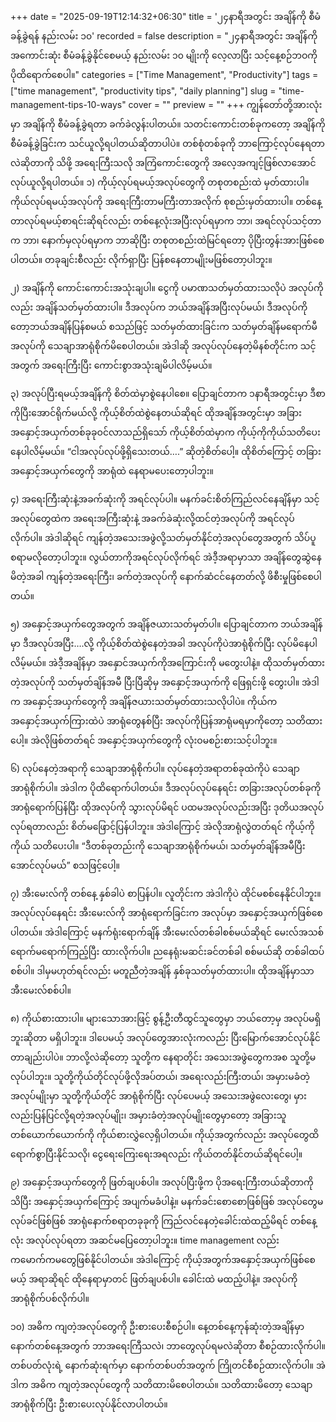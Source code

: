 +++
date = "2025-09-19T12:14:32+06:30"
title = '၂၄နာရီအတွင်း အချိန်ကို စီမံခန့်ခွဲရန် နည်းလမ်း ၁၀'
recorded = false
description = "၂၄နာရီအတွင်း အချိန်ကို အကောင်းဆုံး စီမံခန့်ခွဲနိုင်စေမယ့် နည်းလမ်း ၁၀ မျိုးကို လေ့လာပြီး သင့်နေ့စဉ်ဘဝကို ပိုထိရောက်စေပါ။"
categories = ["Time Management", "Productivity"]
tags = ["time management", "productivity tips", "daily planning"]
slug = "time-management-tips-10-ways"
cover = ""
preview = ""
+++
ကျွန်တော်တို့အားလုံးမှာ အချိန်ကို စီမံခန့်ခွဲရတာ ခက်ခဲလွန်းပါတယ်။ သတင်းကောင်းတစ်ခုကတော့ အချိန်ကို စီမံခန့်ခွဲခြင်းက သင်ယူလို့ရပါတယ်ဆိုတာပါပဲ။ တစ်စုံတစ်ခုကို ဘာကြောင့်လုပ်နေရတာလဲဆိုတာကို သိဖို့ အရေးကြီးသလို အကြံကောင်းတွေကို အလေ့အကျင့်ဖြစ်လာအောင် လုပ်ယူလို့ရပါတယ်။
၁) ကိုယ့်လုပ်ရမယ့်အလုပ်တွေကို တစုတစည်းထဲ မှတ်ထားပါ။
ကိုယ်လုပ်ရမယ့်အလုပ်ကို အရေးကြီးတာမကြီးတာအလိုက် စုစည်းမှတ်ထားပါ။ တစ်နေ့တာလုပ်ရမယ့်စာရင်းဆိုရင်လည်း တစ်နေ့လုံးအပြီးလုပ်ရမှာက ဘာ၊ အရင်လုပ်သင့်တာက ဘာ၊ နောက်မှလုပ်ရမှာက ဘာဆိုပြီး တစုတစည်းထဲမြင်ရတော့ ပိုပြီးတွန်းအားဖြစ်စေပါတယ်။ တခုချင်းစီလည်း လိုက်ရှာပြီး ပြန်စနေတာမျိုးမဖြစ်တော့ပါဘူး။

၂) အချိန်ကို ကောင်းကောင်းအသုံးချပါ။
ငွေကို ပမာဏသတ်မှတ်ထားသလိုပဲ အလုပ်ကိုလည်း အချိန်သတ်မှတ်ထားပါ။ ဒီအလုပ်က ဘယ်အချိန်အပြီးလုပ်မယ်၊ ဒီအလုပ်ကိုတော့ဘယ်အချိန်ပြန်စမယ် စသည်ဖြင့် သတ်မှတ်ထားခြင်းက သတ်မှတ်ချိန်မရောက်မီ အလုပ်ကို သေချာအာရုံစိုက်မိစေပါတယ်။ အဲဒါဆို အလုပ်လုပ်နေတဲ့မိနစ်တိုင်းက သင့်အတွက် အရေးကြီးပြီး ကောင်းစွာအသုံးချမိပါလိမ့်မယ်။

၃) အလုပ်ပြီးရမယ့်အချိန်ကို စိတ်ထဲမှာစွဲနေပါစေ။
ပြောချင်တာက ၁နာရီအတွင်းမှာ ဒီစာကိုပြီးအောင်ရိုက်မယ်လို့ ကိုယ့်စိတ်ထဲစွဲနေတယ်ဆိုရင် ထိုအချိန်အတွင်းမှာ အခြားအနှောင့်အယှက်တစ်ခုခုဝင်လာသည်ရှိသော် ကိုယ့်စိတ်ထဲမှာက ကိုယ့်ကိုကိုယ်သတိပေးနေပါလိမ့်မယ်။ “ငါအလုပ်လုပ်ဖို့ရှိသေးတယ်….” ဆိုတဲ့စိတ်ပေါ့။ ထိုစိတ်ကြောင့် တခြားအနှောင့်အယှက်တွေကို အာရုံထဲ နေရာမပေးတော့ပါဘူး။

၄) အရေးကြီးဆုံးနဲ့အခက်ဆုံးကို အရင်လုပ်ပါ။
မနက်ခင်းစိတ်ကြည်လင်နေချိန်မှာ သင့်အလုပ်တွေထဲက အရေးအကြီးဆုံးနဲ့ အခက်ခဲဆုံးလို့ထင်တဲ့အလုပ်ကို အရင်လုပ်လိုက်ပါ။ အဲဒါဆိုရင် ကျန်တဲ့အသေးအဖွဲလို့သတ်မှတ်နိုင်တဲ့အလုပ်တွေအတွက် သိပ်ပူစရာမလိုတော့ပါဘူး။ လွယ်တာကိုအရင်လုပ်လိုက်ရင် အဲဒီ့အရာမှာသာ အချိန်တွေဆွဲနေမိတဲ့အခါ ကျန်တဲ့အရေးကြီး၊ ခက်တဲ့အလုပ်ကို နောက်ဆံငင်နေတတ်လို့ ဖိစီးမှုဖြစ်စေပါတယ်။

၅) အနှောင့်အယှက်တွေအတွက် အချိန်ဇယားသတ်မှတ်ပါ။
ပြောချင်တာက ဘယ်အချိန်မှာ ဒီအလုပ်အပြီး….လို့ ကိုယ့်စိတ်ထဲစွဲနေတဲ့အခါ အလုပ်ကိုပဲအာရုံစိုက်ပြီး လုပ်မိနေပါလိမ့်မယ်။ အဲဒီ့အချိန်မှာ အနှောင်အယှက်ကိုအကြောင်းကို မတွေးပါနဲ့။ ထိုသတ်မှတ်ထားတဲ့အလုပ်ကို သတ်မှတ်ချိန်အမီ ပြီးပြီဆိုမှ အနှောင့်အယှက်ကို ဖြေရှင်းဖို့ တွေးပါ။ အဲဒါက အနှောင့်အယှက်တွေကို အချိန်ဇယားသတ်မှတ်ထားသလိုပါပဲ။ ကိုယ်က အနှောင့်အယှက်ကြားထဲပဲ အာရုံတွေနစ်ပြီး အလုပ်ကိုပြန်အာရုံမရမှာကိုတော့ သတိထားပေါ့။ အဲလိုဖြစ်တတ်ရင် အနှောင့်အယှက်တွေကို လုံးဝမစဉ်းစားသင့်ပါဘူး။

၆) လုပ်နေတဲ့အရာကို သေချာအာရုံစိုက်ပါ။
လုပ်နေတဲ့အရာတစ်ခုထဲကိုပဲ သေချာအာရုံစိုက်ပါ။ အဲဒါက ပိုထိရောက်ပါတယ်။ ဒီအလုပ်လုပ်နေရင်း တခြားအလုပ်တစ်ခုကို အာရုံရောက်ပြန်ပြီး ထိုအလုပ်ကို သွားလုပ်မိရင် ပထမအလုပ်လည်းအပြီး ဒုတိယအလုပ်လုပ်ရတာလည်း စိတ်မဖြောင့်ပြန်ပါဘူး။ အဲဒါကြောင့် အဲလိုအာရုံလွဲတတ်ရင် ကိုယ့်ကိုကိုယ် သတိပေးပါ။ “ဒီတစ်ခုတည်းကို သေချာအာရုံစိုက်မယ်၊ သတ်မှတ်ချိန်အမီပြီးအောင်လုပ်မယ်” စသဖြင့်ပေါ့။

၇) အီးမေးလ်ကို တစ်နေ့ နှစ်ခါပဲ စာပြန်ပါ။
လူတိုင်းက အဲဒါကိုပဲ ထိုင်မစစ်နေနိုင်ပါဘူး။ အလုပ်လုပ်နေရင်း အီးမေးလ်ကို အာရုံရောက်ခြင်းက အလုပ်မှာ အနှောင့်အယှက်ဖြစ်စေပါတယ်။ အဲဒါကြောင့် မနက်ရုံးရောက်ချိန် အီးမေးလ်တစ်ခါစစ်မယ်ဆိုရင် မေးလ်အသစ်ရောက်မရောက်ကြည့်ပြီး ထားလိုက်ပါ။ ညနေရုံးမဆင်းခင်တစ်ခါ စစ်မယ်ဆို တစ်ခါထပ်စစ်ပါ။ ဒါမှမဟုတ်ရင်လည်း မတူညီတဲ့အချိန် နှစ်ခုသတ်မှတ်ထားပါ။ ထိုအချိန်မှာသာ အီးမေးလ်စစ်ပါ။

၈) ကိုယ်စားထားပါ။
များသောအားဖြင့် စွန့်ဦးတီထွင်သူတွေမှာ ဘယ်တော့မှ အလုပ်မရှိဘူးဆိုတာ မရှိပါဘူး။ ဒါပေမယ့် အလုပ်တွေအားလုံးကလည်း ပြီးမြောက်အောင်လုပ်နိုင်တာချည်းပါပဲ။ ဘာလို့လဲဆိုတော့ သူတို့က နေရာတိုင်း အသေးအဖွဲတွေကအစ သူတို့မလုပ်ပါဘူး။ သူတို့ကိုယ်တိုင်လုပ်ဖို့လိုအပ်တယ်၊ အရေးလည်းကြီးတယ်၊ အမှားမခံတဲ့အလုပ်မျိုးမှာ သူတို့ကိုယ်တိုင် အာရုံစိုက်ပြီး လုပ်ပေမယ့် အသေးအဖွဲလေးတွေ၊ မှားလည်းပြန်ပြင်လို့ရတဲ့အလုပ်မျိုး၊ အမှားခံတဲ့အလုပ်မျိုးတွေမှာတော့ အခြားသူတစ်ယောက်ယောက်ကို ကိုယ်စားလွှဲလေ့ရှိပါတယ်။ ကိုယ့်အတွက်လည်း အလုပ်တွေထိရောက်စွာပြီးနိုင်သလို၊ ငွေရေးကြေးရေးအရလည်း ကိုယ်တတ်နိုင်တယ်ဆိုရင်ပေါ့။

၉) အနှောင့်အယှက်တွေကို ဖြတ်ချပစ်ပါ။
အလုပ်ပြီးဖို့က ပိုအရေးကြီးတယ်ဆိုတာကို သိပြီး အနှောင့်အယှက်ကြောင့် အပျက်မခံပါနဲ့။ မနက်ခင်းစောစောဖြစ်ဖြစ် အလုပ်တွေမလုပ်ခင်ဖြစ်ဖြစ် အာရုံနောက်စရာတခုခုကို ကြည်လင်နေတဲ့ခေါင်းထဲထည့်မိရင် တစ်နေ့လုံး အလုပ်လုပ်ရတာ အဆင်မပြေတော့ပါဘူး။ time management လည်း ကမောက်ကမတွေဖြစ်နိုင်ပါတယ်။ အဲဒါကြောင့် ကိုယ့်အတွက်အနှောင့်အယှက်ဖြစ်စေမယ့် အရာဆိုရင် ထိုနေရာမှာတင် ဖြတ်ချပစ်ပါ။ ခေါင်းထဲ မထည့်ပါနဲ့။ အလုပ်ကို အာရုံစိုက်ပစ်လိုက်ပါ။

၁၀) အဓိက ကျတဲ့အလုပ်တွေကို ဦးစားပေးစီစဉ်ပါ။
နေ့တစ်နေ့ကုန်ဆုံးတဲ့အချိန်မှာ နောက်တစ်နေ့အတွက် ဘာအရေးကြီသလဲ၊ ဘာတွေလုပ်ရမလဲဆိုတာ စီစဉ်ထားလိုက်ပါ။ တစ်ပတ်လုံးရဲ့ နောက်ဆုံးရက်မှာ နောက်တစ်ပတ်အတွက် ကြိုတင်စီစဉ်ထားလိုက်ပါ။ အဲဒါက အဓိက ကျတဲ့အလုပ်တွေကို သတိထားမိစေပါတယ်။ သတိထားမိတော့ သေချာအာရုံစိုက်ပြီး ဦးစားပေးလုပ်နိုင်လာပါတယ်။